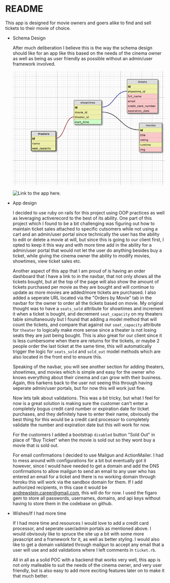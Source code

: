 # README

This app is designed for movie owners and goers alike to find and sell tickets to their movie of choice.

* Schema Design

  After much deliberation I believe this is the way the schema design should like for an app like this based on the needs of the cinema owner as well as being as user friendly as possible without an admin/user framework involved.

  ![Schema](https://github.com/ABStein/theater_challenge_final/blob/master/schema%20design.png)

  ![Link to the app here.](https://serene-beach-99108.herokuapp.com)

* App design

  I decided to use ruby on rails for this project using OOP practices as well as leveraging activerecord to the best of its ability. One part of this project which I found to be a bit challenging was figuring out how to maintain ticket sales attached to specific cutsomers while not using a cart and an admin/user portal since technically the user has the ability to edit or delete a movie at will, but since this is going to our client first, I opted to keep it this way and with more time add in the ability for a admin/user portal that would not let the user do anything besides buy a ticket, while giving the cinema owner the ability to modify movies, showtimes, view ticket sales etc.

  Another aspect of this app that I am proud of is having an order dashboard that I have a link to in the navbar, that not only shows all the tickets bought, but at the top of the page will also show the amount of tickets purchased per movie as they are bought and will continue to update as more movies are added/more tickets are purchased. I also added a seperate URL located via the "Orders by Movie" tab in the navbar for the owner to order all the tickets based on movie. My original thought was to have a `seats_sold` attribute for showtimes and increment it when a ticket is bought, and decrement `seat_capacity` on my theaters table simultaneously but I found that adding a model method that will count the tickets, and compare that against our `seat_capacity` attribute for `theater` to logically make more sense since a theater is not losing seats they are just being bought. This is also great for our client since it is less cumbersome when there are returns for the tickets, or maybe 2 people order the last ticket at the same time, this will automatically trigger the logic for `seats_sold` and `sold_out` model methods which are also located in the front end to ensure this.

  Speaking of the navbar, you will see another section for adding theaters, showtimes, and movies which is simple and easy for the owner who knows everything about their cinema and can grow with their business. Again, this harkens back to the user not seeing this through having seperate admin/user portals, but for now this will work just fine.

  Now lets talk about validations. This was a bit tricky, but what I feel for now is a great solution is making sure the customer can't enter a completely bogus credit card number or expiration date for ticket purchases, and they definitely have to enter their name, obviously the best thing for this would be a credit card processor to completely validate the number and expiration date but this will work for now.

  For the customers I added a bootstrap `disabled` button "Sold Out" in place of "Buy Ticket" when the movie is sold out so they wont buy a movie that is sold out.

  For email confirmations I decided to use Mailgun and ActionMailer. I had to mess around with configurations for a bit but eventually got it however, since I would have needed to get a domain and add the DNS confirmations to allow mailgun to send an email to any user who has entered an email for a ticket and there is no working domain through heroku this will work via the sandbox domain for them. If I add authorized recipients, in this case it would be andrewstein.career@gmail.com, this will do for now. I used the figaro gem to store all passwords, usernames, domains, and api keys without having to store them in the codebase on github.

* Wishes/If I had more time

  If I had more time and resources I would love to add a credit card processor, and seperate user/admin portals as mentioned above. I would obvisouly like to spruce the site up a bit with some more javascript and a framework for it, as well as better styling. I would also like to get a domain vaildated through mailgun to accept any email that a user will use and add validations where I left comments in `ticket.rb`.

  All in all as a solid POC with a backend that works very well, this app is not only malleable to suit the needs of the cinema owner, and very user friendly, but is also easy to add more exciting features later on to make it that much better.
